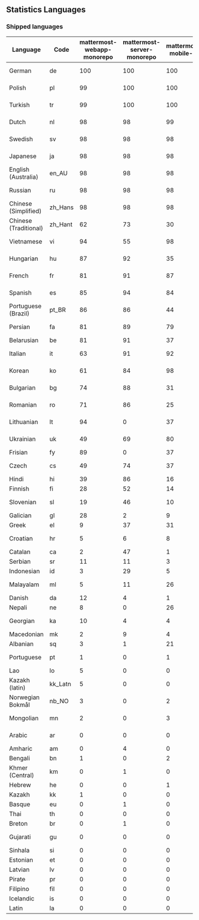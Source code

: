 ## Statistics Languages ##
###  Shipped languages  ###
|Language|Code|mattermost-webapp-monorepo|mattermost-server-monorepo|mattermost-mobile-v2|mattermost-desktop|mattermost-playbooks-webapp|calls-webapp|Total|Last Modified|
|---|---|---|---|---|---|---|---|---|---|
|German|de| 100| 100| 100| 100| 0| 100| 100|2023-10-06T11:00:46.336764Z|
|Polish|pl| 99| 100| 100| 100| 0| 100| 99|2023-10-04T20:46:33.930229Z|
|Turkish|tr| 99| 100| 100| 100| 0| 100| 99|2023-10-04T20:07:05.315973Z|
|Dutch|nl| 98| 98| 99| 100| 0| 100| 99|2023-10-06T06:16:25.516681Z|
|Swedish|sv| 98| 98| 98| 100| 0| 100| 98|2023-10-05T08:09:24.265613Z|
|Japanese|ja| 98| 98| 98| 100| 0| 100| 98|2023-10-04T06:06:23.400516Z|
|English (Australia)|en_AU| 98| 98| 98| 96| 0| 0| 98|2023-10-04T06:03:46.093508Z|
|Russian|ru| 98| 98| 98| 100| 0| 76| 95|2023-10-04T09:30:00.618420Z|
|Chinese (Simplified)|zh_Hans| 98| 98| 98| 100| 0| 100| 94|2023-10-04T09:22:30.659032Z|
|Chinese (Traditional)|zh_Hant| 62| 73| 30| 94| 0| 4| 88|2023-10-04T09:27:25.425871Z|
|Vietnamese|vi| 94| 55| 98| 100| 0| 100| 85|2023-10-05T06:29:50.177605Z|
|Hungarian|hu| 87| 92| 35| 89| 0| 0| 82|2023-10-04T06:05:54.563989Z|
|French|fr| 81| 91| 87| 100| 0| 58| 82|2023-10-04T06:04:38.958891Z|
|Spanish|es| 85| 94| 84| 88| 0| 28| 81|2023-10-04T06:03:48.493736Z|
|Portuguese (Brazil)|pt_BR| 86| 86| 44| 70| 0| 100| 81|2023-10-04T06:09:14.550584Z|
|Persian|fa| 81| 89| 79| 89| 0| 0| 78|2023-10-04T06:04:11.547353Z|
|Belarusian|be| 81| 91| 37| 8| 0| 0| 76||
|Italian|it| 63| 91| 92| 21| 0| 24| 72|2023-10-04T06:06:20.894448Z|
|Korean|ko| 61| 84| 98| 100| 0| 99| 71|2023-10-04T06:07:08.550457Z|
|Bulgarian|bg| 74| 88| 31| 0| 0| 0| 70|2023-10-04T06:02:27.902684Z|
|Romanian|ro| 71| 86| 25| 0| 0| 0| 67|2023-10-04T06:09:28.337389Z|
|Lithuanian|lt| 94| 0| 37| 86| 0| 89| 63|2023-04-12T16:15:33.750015Z|
|Ukrainian|uk| 49| 69| 80| 72| 0| 0| 59|2023-10-04T06:10:39.180161Z|
|Frisian|fy| 89| 0| 37| 0| 0| 0| 57||
|Czech|cs| 49| 74| 37| 86| 0| 100| 53|2023-08-04T09:02:12.265970Z|
|Hindi|hi| 39| 86| 16| 0| 0| 0| 47||
|Finnish|fi| 28| 52| 14| 0| 0| 0| 32||
|Slovenian|sl| 19| 46| 10| 0| 0| 0| 23|2022-02-01T09:45:57.048553Z|
|Galician|gl| 28| 2| 9| 0| 0| 0| 19||
|Greek|el| 9| 37| 31| 0| 0| 0| 18||
|Croatian|hr| 5| 6| 8| 9| 0| 100| 14|2023-10-03T17:02:00.220146Z|
|Catalan|ca| 2| 47| 1| 0| 0| 0| 13||
|Serbian|sr| 11| 11| 3| 86| 0| 0| 12||
|Indonesian|id| 3| 29| 5| 0| 0| 0| 10||
|Malayalam|ml| 5| 11| 26| 0| 0| 0| 9|2022-01-22T14:30:07.461664Z|
|Danish|da| 12| 4| 1| 0| 0| 0| 8||
|Nepali|ne| 8| 0| 26| 0| 0| 0| 7||
|Georgian|ka| 10| 4| 4| 0| 0| 0| 7|2023-06-23T10:19:49.433102Z|
|Macedonian|mk| 2| 9| 4| 26| 0| 0| 5||
|Albanian|sq| 3| 1| 21| 0| 0| 0| 5||
|Portuguese|pt| 1| 0| 1| 86| 0| 0| 3|2023-05-09T17:58:16.911770Z|
|Lao|lo| 5| 0| 0| 0| 0| 0| 3||
|Kazakh (latin)|kk_Latn| 5| 0| 0| 0| 0| 0| 3||
|Norwegian Bokmål|nb_NO| 3| 0| 2| 0| 0| 0| 2||
|Mongolian|mn| 2| 0| 3| 0| 0| 0| 2|2023-02-16T01:18:16.318222Z|
|Arabic|ar| 0| 0| 0| 42| 0| 0| 1|2023-03-08T14:17:38.148886Z|
|Amharic|am| 0| 4| 0| 0| 0| 0| 1||
|Bengali|bn| 1| 0| 2| 0| 0| 0| 1||
|Khmer (Central)|km| 0| 1| 0| 0| 0| 0| 0||
|Hebrew|he| 0| 0| 1| 0| 0| 0| 0||
|Kazakh|kk| 1| 0| 0| 0| 0| 0| 0||
|Basque|eu| 0| 1| 0| 0| 0| 0| 0||
|Thai|th| 0| 0| 0| 6| 0| 0| 0||
|Breton|br| 0| 1| 0| 0| 0| 0| 0||
|Gujarati|gu| 0| 0| 0| 0| 0| 0| 0|2023-10-05T08:47:21.514710Z|
|Sinhala|si| 0| 0| 0| 0| 0| 0| 0||
|Estonian|et| 0| 0| 0| 0| 0| 0| 0||
|Latvian|lv| 0| 0| 0| 0| 0| 0| 0||
|Pirate|pr| 0| 0| 0| 0| 0| 0| 0||
|Filipino|fil| 0| 0| 0| 0| 0| 0| 0||
|Icelandic|is| 0| 0| 0| 0| 0| 0| 0||
|Latin|la| 0| 0| 0| 0| 0| 0| 0||
